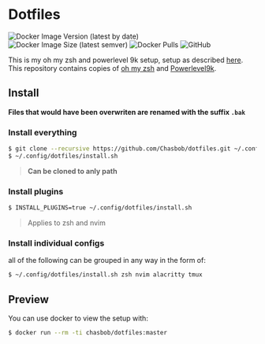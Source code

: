 # Dotfiles

![Docker Image Version (latest by date)](https://img.shields.io/docker/v/chasbob/dotfiles?style=plastic) ![Docker Image Size (latest semver)](https://img.shields.io/docker/image-size/chasbob/dotfiles?style=plastic) ![Docker Pulls](https://img.shields.io/docker/pulls/chasbob/dotfiles?style=plastic) ![GitHub](https://img.shields.io/github/license/chasbob/dotfiles)

This is my oh my zsh and powerlevel 9k setup, setup as described [here](https://www.atlassian.com/git/tutorials/dotfiles).\
This repository contains copies of [oh my zsh](https://github.com/robbyrussell/oh-my-zsh) and [Powerlevel9k](https://github.com/bhilburn/powerlevel9k).

## Install

**Files that would have been overwriten are renamed with the suffix `.bak`**

### Install everything

```bash
$ git clone --recursive https://github.com/Chasbob/dotfiles.git ~/.config/dotfiles
$ ~/.config/dotfiles/install.sh
```

> **Can be cloned to anly path**

### Install plugins

```bash
$ INSTALL_PLUGINS=true ~/.config/dotfiles/install.sh
```

> Applies to zsh and nvim

### Install individual configs

all of the following can be grouped in any way in the form of:

```bash
$ ~/.config/dotfiles/install.sh zsh nvim alacritty tmux
```

## Preview

You can use docker to view the setup with:

```bash
$ docker run --rm -ti chasbob/dotfiles:master
```
